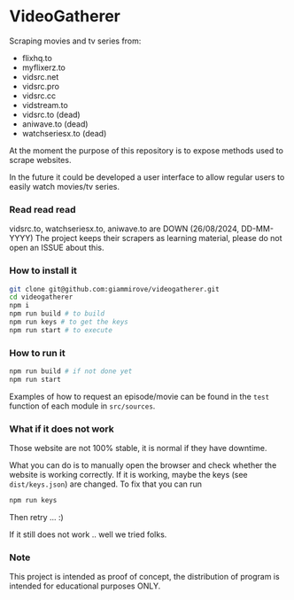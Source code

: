# VideoGatherer 

Scraping movies and tv series from:
- flixhq.to 
- myflixerz.to
- vidsrc.net
- vidsrc.pro
- vidsrc.cc
- vidstream.to
- vidsrc.to (dead)
- aniwave.to (dead)
- watchseriesx.to (dead)

At the moment the purpose of this repository is to expose methods used 
to scrape websites.

In the future it could be developed a user interface to allow regular users
to easily watch movies/tv series.

### Read read read

vidsrc.to, watchseriesx.to, aniwave.to are DOWN (26/08/2024, DD-MM-YYYY)
The project keeps their scrapers as learning material, please do not open an ISSUE about this.

### How to install it

```sh
git clone git@github.com:giammirove/videogatherer.git
cd videogatherer
npm i
npm run build # to build
npm run keys # to get the keys
npm run start # to execute
```

### How to run it

```sh
npm run build # if not done yet
npm run start
```

Examples of how to request an episode/movie can be found in the `test` function
of each module in `src/sources`.

### What if it does not work

Those website are not 100% stable, it is normal if they have downtime.

What you can do is to manually open the browser and check whether the website 
is working correctly.
If it is working, maybe the keys (see `dist/keys.json`) are changed.
To fix that you can run
```sh
npm run keys
```
Then retry ... :)

If it still does not work .. well we tried folks.

### Note

This project is intended as proof of concept, 
the distribution of program is intended for educational purposes ONLY.
